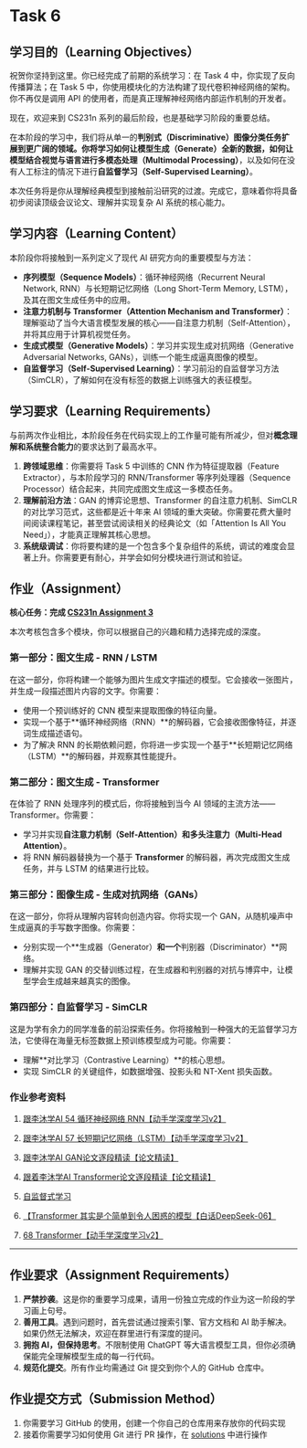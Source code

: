 # Task 6

## 学习目的（Learning Objectives）

祝贺你坚持到这里。你已经完成了前期的系统学习：在 Task 4 中，你实现了反向传播算法；在 Task 5 中，你使用模块化的方法构建了现代卷积神经网络的架构。你不再仅是调用 API 的使用者，而是真正理解神经网络内部运作机制的开发者。

现在，欢迎来到 CS231n 系列的最后阶段，也是基础学习阶段的重要总结。

在本阶段的学习中，我们将从单一的**判别式（Discriminative）**图像分类任务扩展到更广阔的领域。你将学习如何让模型**生成（Generate）**全新的数据，如何让模型结合视觉与语言进行**多模态处理（Multimodal Processing）**，以及如何在没有人工标注的情况下进行**自监督学习（Self-Supervised Learning）**。

本次任务将是你从理解经典模型到接触前沿研究的过渡。完成它，意味着你将具备初步阅读顶级会议论文、理解并实现复杂 AI 系统的核心能力。

## 学习内容（Learning Content）

本阶段你将接触到一系列定义了现代 AI 研究方向的重要模型与方法：

* **序列模型（Sequence Models）**：循环神经网络（Recurrent Neural Network, RNN）与长短期记忆网络（Long Short-Term Memory, LSTM），及其在图文生成任务中的应用。
* **注意力机制与 Transformer（Attention Mechanism and Transformer）**：理解驱动了当今大语言模型发展的核心——自注意力机制（Self-Attention），并将其应用于计算机视觉任务。
* **生成式模型（Generative Models）**：学习并实现生成对抗网络（Generative Adversarial Networks, GANs），训练一个能生成逼真图像的模型。
* **自监督学习（Self-Supervised Learning）**：学习前沿的自监督学习方法（SimCLR），了解如何在没有标签的数据上训练强大的表征模型。

## 学习要求（Learning Requirements）

与前两次作业相比，本阶段任务在代码实现上的工作量可能有所减少，但对**概念理解和系统整合能力**的要求达到了最高水平。

1. **跨领域思维**：你需要将 Task 5 中训练的 CNN 作为特征提取器（Feature Extractor），与本阶段学习的 RNN/Transformer 等序列处理器（Sequence Processor）结合起来，共同完成图文生成这一多模态任务。
2. **理解前沿方法**：GAN 的博弈论思想、Transformer 的自注意力机制、SimCLR 的对比学习范式，这些都是近十年来 AI 领域的重大突破。你需要花费大量时间阅读课程笔记，甚至尝试阅读相关的经典论文（如「Attention Is All You Need」），才能真正理解其核心思想。
3. **系统级调试**：你将要构建的是一个包含多个复杂组件的系统，调试的难度会显著上升。你需要更有耐心，并学会如何分模块进行测试和验证。

## 作业（Assignment）

**核心任务：完成 [CS231n Assignment 3](https://cs231n.github.io/assignments2025/assignment3/)**

本次考核包含多个模块，你可以根据自己的兴趣和精力选择完成的深度。

### 第一部分：图文生成 - RNN / LSTM

在这一部分，你将构建一个能够为图片生成文字描述的模型。它会接收一张图片，并生成一段描述图片内容的文字。你需要：

* 使用一个预训练好的 CNN 模型来提取图像的特征向量。
* 实现一个基于**循环神经网络（RNN）**的解码器，它会接收图像特征，并逐词生成描述语句。
* 为了解决 RNN 的长期依赖问题，你将进一步实现一个基于**长短期记忆网络（LSTM）**的解码器，并观察其性能提升。

### 第二部分：图文生成 - Transformer

在体验了 RNN 处理序列的模式后，你将接触到当今 AI 领域的主流方法——Transformer。你需要：

* 学习并实现**自注意力机制（Self-Attention）**和**多头注意力（Multi-Head Attention）**。
* 将 RNN 解码器替换为一个基于 **Transformer** 的解码器，再次完成图文生成任务，并与 LSTM 的结果进行比较。

### 第三部分：图像生成 - 生成对抗网络（GANs）

在这一部分，你将从理解内容转向创造内容。你将实现一个 GAN，从随机噪声中生成逼真的手写数字图像。你需要：

* 分别实现一个**生成器（Generator）**和一个**判别器（Discriminator）**网络。
* 理解并实现 GAN 的交替训练过程，在生成器和判别器的对抗与博弈中，让模型学会生成越来越真实的图像。

### 第四部分：自监督学习 - SimCLR

这是为学有余力的同学准备的前沿探索任务。你将接触到一种强大的无监督学习方法，它使得在海量无标签数据上预训练模型成为可能。你需要：

* 理解**对比学习（Contrastive Learning）**的核心思想。
* 实现 SimCLR 的关键组件，如数据增强、投影头和 NT-Xent 损失函数。

### 作业参考资料

1. [跟李沐学AI 54 循环神经网络 RNN【动手学深度学习v2】](https://www.bilibili.com/video/BV1D64y1z7CA/?spm_id_from=333.337.search-card.all.click&vd_source=0272bb7dd0d8d9302c55fc082442b9e3)

2. [跟李沐学AI 57 长短期记忆网络（LSTM）【动手学深度学习v2】](https://www.bilibili.com/video/BV1JU4y1H7PC?spm_id_from=333.788.recommend_more_video.4&vd_source=0272bb7dd0d8d9302c55fc082442b9e3)

3. [跟李沐学AI GAN论文逐段精读【论文精读】](https://www.bilibili.com/video/BV1rb4y187vD/?spm_id_from=333.337.search-card.all.click&vd_source=0272bb7dd0d8d9302c55fc082442b9e3)

4. [跟着李沐学AI Transformer论文逐段精读【论文精读】](https://www.bilibili.com/video/BV1pu411o7BE/?spm_id_from=333.337.search-card.all.click&vd_source=0272bb7dd0d8d9302c55fc082442b9e3)

5. [自监督式学习](https://www.bilibili.com/video/BV1m3411p7wD?spm_id_from=333.788.videopod.episodes&vd_source=0272bb7dd0d8d9302c55fc082442b9e3&p=46)

6. [【Transformer 其实是个简单到令人困惑的模型【白话DeepSeek-06】](https://www.bilibili.com/video/BV1C3dqYxE3q/?share_source=copy_web&vd_source=3fbbb3c2ad24817002f9c39fad247a3b)

7. [68 Transformer【动手学深度学习v2】](https://www.bilibili.com/video/BV1Kq4y1H7FL/?p=2&share_source=copy_web&vd_source=3fbbb3c2ad24817002f9c39fad247a3b)

---

## 作业要求（Assignment Requirements）

1. **严禁抄袭**。这是你的重要学习成果，请用一份独立完成的作业为这一阶段的学习画上句号。
2. **善用工具**。遇到问题时，首先尝试通过搜索引擎、官方文档和 AI 助手解决。如果仍然无法解决，欢迎在群里进行有深度的提问。
3. **拥抱 AI，但保持思考**。不限制使用 ChatGPT 等大语言模型工具，但你必须确保能完全理解模型生成的每一行代码。
4. **规范化提交**。所有作业均需通过 Git 提交到你个人的 GitHub 仓库中。

## 作业提交方式（Submission Method）

1. 你需要学习 GitHub 的使用，创建一个你自己的仓库用来存放你的代码实现
2. 接着你需要学习如何使用 Git 进行 PR 操作，在 [solutions](https://github.com/west2-online-reserve/collection-ai) 中进行操作

